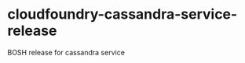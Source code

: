 cloudfoundry-cassandra-service-release
======================================

BOSH release for cassandra service